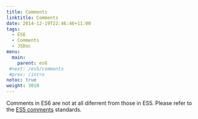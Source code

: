 ```yaml
---
title: Comments
linktitle: Comments
date: 2014-12-19T22:46:46+11:00
tags:
  - ES6
  - Comments
  - JSDoc
menu:
  main:
    parent: es6
 #next: /es5/comments
 #prev: /intro
notoc: true
weight: 3010
---
```


Comments in ES6 are not at all diferrent from those in ES5.
Please refer to the [ES5 comments](/es5/comments) standards.
